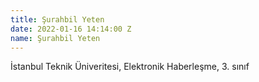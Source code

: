 ```yaml
---
title: Şurahbil Yeten
date: 2022-01-16 14:14:00 Z
name: Şurahbil Yeten
---
```


İstanbul Teknik Üniveritesi, Elektronik Haberleşme, 3. sınıf